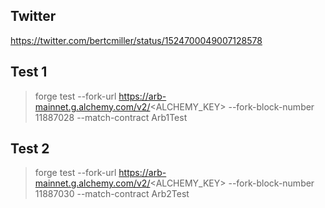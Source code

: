 ## Twitter

https://twitter.com/bertcmiller/status/1524700049007128578

## Test 1

> forge test --fork-url https://arb-mainnet.g.alchemy.com/v2/<ALCHEMY_KEY> --fork-block-number 11887028 --match-contract Arb1Test

## Test 2

> forge test --fork-url https://arb-mainnet.g.alchemy.com/v2/<ALCHEMY_KEY> --fork-block-number 11887030 --match-contract Arb2Test